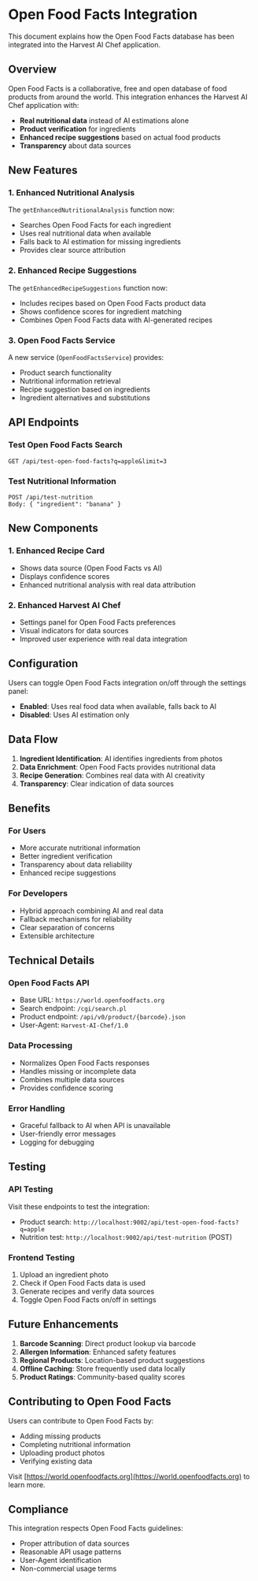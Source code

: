 # Open Food Facts Integration

This document explains how the Open Food Facts database has been integrated into the Harvest AI Chef application.

## Overview

Open Food Facts is a collaborative, free and open database of food products from around the world. This integration enhances the Harvest AI Chef application with:

- **Real nutritional data** instead of AI estimations alone
- **Product verification** for ingredients
- **Enhanced recipe suggestions** based on actual food products
- **Transparency** about data sources

## New Features

### 1. Enhanced Nutritional Analysis

The `getEnhancedNutritionalAnalysis` function now:
- Searches Open Food Facts for each ingredient
- Uses real nutritional data when available
- Falls back to AI estimation for missing ingredients
- Provides clear source attribution

### 2. Enhanced Recipe Suggestions

The `getEnhancedRecipeSuggestions` function now:
- Includes recipes based on Open Food Facts product data
- Shows confidence scores for ingredient matching
- Combines Open Food Facts data with AI-generated recipes

### 3. Open Food Facts Service

A new service (`OpenFoodFactsService`) provides:
- Product search functionality
- Nutritional information retrieval
- Recipe suggestion based on ingredients
- Ingredient alternatives and substitutions

## API Endpoints

### Test Open Food Facts Search
```
GET /api/test-open-food-facts?q=apple&limit=3
```

### Test Nutritional Information
```
POST /api/test-nutrition
Body: { "ingredient": "banana" }
```

## New Components

### 1. Enhanced Recipe Card
- Shows data source (Open Food Facts vs AI)
- Displays confidence scores
- Enhanced nutritional analysis with real data attribution

### 2. Enhanced Harvest AI Chef
- Settings panel for Open Food Facts preferences
- Visual indicators for data sources
- Improved user experience with real data integration

## Configuration

Users can toggle Open Food Facts integration on/off through the settings panel:
- **Enabled**: Uses real food data when available, falls back to AI
- **Disabled**: Uses AI estimation only

## Data Flow

1. **Ingredient Identification**: AI identifies ingredients from photos
2. **Data Enrichment**: Open Food Facts provides nutritional data
3. **Recipe Generation**: Combines real data with AI creativity
4. **Transparency**: Clear indication of data sources

## Benefits

### For Users
- More accurate nutritional information
- Better ingredient verification
- Transparency about data reliability
- Enhanced recipe suggestions

### For Developers
- Hybrid approach combining AI and real data
- Fallback mechanisms for reliability
- Clear separation of concerns
- Extensible architecture

## Technical Details

### Open Food Facts API
- Base URL: `https://world.openfoodfacts.org`
- Search endpoint: `/cgi/search.pl`
- Product endpoint: `/api/v0/product/{barcode}.json`
- User-Agent: `Harvest-AI-Chef/1.0`

### Data Processing
- Normalizes Open Food Facts responses
- Handles missing or incomplete data
- Combines multiple data sources
- Provides confidence scoring

### Error Handling
- Graceful fallback to AI when API is unavailable
- User-friendly error messages
- Logging for debugging

## Testing

### API Testing
Visit these endpoints to test the integration:
- Product search: `http://localhost:9002/api/test-open-food-facts?q=apple`
- Nutrition test: `http://localhost:9002/api/test-nutrition` (POST)

### Frontend Testing
1. Upload an ingredient photo
2. Check if Open Food Facts data is used
3. Generate recipes and verify data sources
4. Toggle Open Food Facts on/off in settings

## Future Enhancements

1. **Barcode Scanning**: Direct product lookup via barcode
2. **Allergen Information**: Enhanced safety features
3. **Regional Products**: Location-based product suggestions
4. **Offline Caching**: Store frequently used data locally
5. **Product Ratings**: Community-based quality scores

## Contributing to Open Food Facts

Users can contribute to Open Food Facts by:
- Adding missing products
- Completing nutritional information
- Uploading product photos
- Verifying existing data

Visit [https://world.openfoodfacts.org](https://world.openfoodfacts.org) to learn more.

## Compliance

This integration respects Open Food Facts guidelines:
- Proper attribution of data sources
- Reasonable API usage patterns
- User-Agent identification
- Non-commercial usage terms